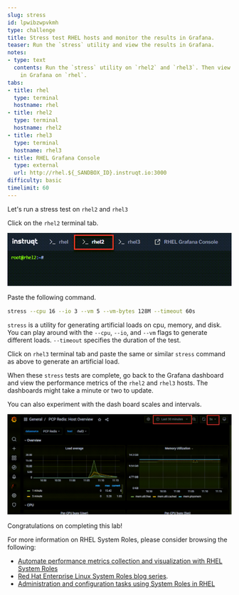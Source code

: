 ```yaml
---
slug: stress
id: lpwibzwpvkmh
type: challenge
title: Stress test RHEL hosts and monitor the results in Grafana.
teaser: Run the `stress` utility and view the results in Grafana.
notes:
- type: text
  contents: Run the `stress` utility on `rhel2` and `rhel3`. Then view the results
    in Grafana on `rhel`.
tabs:
- title: rhel
  type: terminal
  hostname: rhel
- title: rhel2
  type: terminal
  hostname: rhel2
- title: rhel3
  type: terminal
  hostname: rhel3
- title: RHEL Grafana Console
  type: external
  url: http://rhel.${_SANDBOX_ID}.instruqt.io:3000
difficulty: basic
timelimit: 60
---
```


Let's run a stress test on `rhel2` and `rhel3`

Click on the `rhel2` terminal tab.

![rhel2](../assets/rhel2tab.png)

Paste the following command.

```bash
stress --cpu 16 --io 3 --vm 5 --vm-bytes 128M --timeout 60s
```

`stress` is a utility for generating artificial loads on cpu, memory, and disk. You can play around with the `--cpu`, `--io`, and `--vm` flags to generate different loads. `--timeout` specifies the duration of the test.

Click on `rhel3` terminal tab and paste the same or similar `stress` command as above to generate an artificial load.

When these `stress` tests are complete, go back to the Grafana dashboard and view the performance metrics of the `rhel2` and `rhel3` hosts. The dashboards might take a minute or two to update.

You can also experiment with the dash board scales and intervals.

![dash](../assets/scales.png)

Congratulations on completing this lab!

For more information on RHEL System Roles, please consider browsing the following:

- [Automate performance metrics collection and visualization with RHEL System Roles](https://www.redhat.com/en/blog/automate-performance-metrics-collection-and-visualization-rhel-system-roles)
- [Red Hat Enterprise Linux System Roles blog series](https://www.redhat.com/en/blog/red-hat-enterprise-linux-system-roles).
- [Administration and configuration tasks using System Roles in RHEL](https://access.redhat.com/documentation/en-us/red_hat_enterprise_linux/9/html/administration_and_configuration_tasks_using_system_roles_in_rhel)
